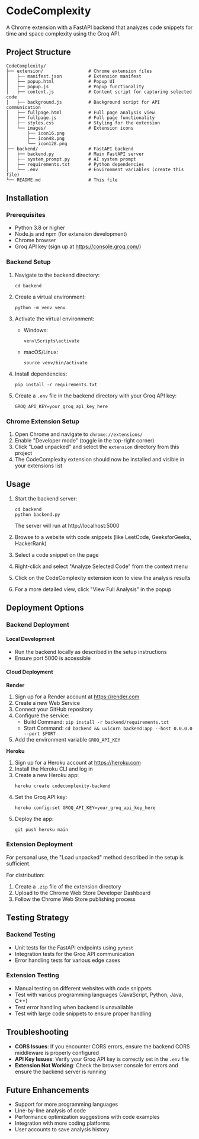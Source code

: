 # CodeComplexity

A Chrome extension with a FastAPI backend that analyzes code snippets for time and space complexity using the Groq API.

## Project Structure

```
CodeComplexity/
├── extension/                 # Chrome extension files
│   ├── manifest.json          # Extension manifest
│   ├── popup.html             # Popup UI
│   ├── popup.js               # Popup functionality
│   ├── content.js             # Content script for capturing selected code
│   ├── background.js          # Background script for API communication
│   ├── fullpage.html          # Full page analysis view
│   ├── fullpage.js            # Full page functionality
│   ├── styles.css             # Styling for the extension
│   └── images/                # Extension icons
│       ├── icon16.png
│       ├── icon48.png
│       └── icon128.png
├── backend/                   # FastAPI backend
│   ├── backend.py             # Main FastAPI server
│   ├── system_prompt.py       # AI system prompt
│   ├── requirements.txt       # Python dependencies
│   └── .env                   # Environment variables (create this file)
└── README.md                  # This file
```

## Installation

### Prerequisites

- Python 3.8 or higher
- Node.js and npm (for extension development)
- Chrome browser
- Groq API key (sign up at https://console.groq.com/)

### Backend Setup

1. Navigate to the backend directory:
   ```
   cd backend
   ```

2. Create a virtual environment:
   ```
   python -m venv venv
   ```

3. Activate the virtual environment:
   - Windows:
     ```
     venv\Scripts\activate
     ```
   - macOS/Linux:
     ```
     source venv/bin/activate
     ```

4. Install dependencies:
   ```
   pip install -r requirements.txt
   ```

5. Create a `.env` file in the backend directory with your Groq API key:
   ```
   GROQ_API_KEY=your_groq_api_key_here
   ```

### Chrome Extension Setup

1. Open Chrome and navigate to `chrome://extensions/`
2. Enable "Developer mode" (toggle in the top-right corner)
3. Click "Load unpacked" and select the `extension` directory from this project
4. The CodeComplexity extension should now be installed and visible in your extensions list

## Usage

1. Start the backend server:
   ```
   cd backend
   python backend.py
   ```
   The server will run at http://localhost:5000

2. Browse to a website with code snippets (like LeetCode, GeeksforGeeks, HackerRank)
3. Select a code snippet on the page
4. Right-click and select "Analyze Selected Code" from the context menu
5. Click on the CodeComplexity extension icon to view the analysis results
6. For a more detailed view, click "View Full Analysis" in the popup

## Deployment Options

### Backend Deployment

#### Local Development
- Run the backend locally as described in the setup instructions
- Ensure port 5000 is accessible

#### Cloud Deployment

**Render**
1. Sign up for a Render account at https://render.com
2. Create a new Web Service
3. Connect your GitHub repository
4. Configure the service:
   - Build Command: `pip install -r backend/requirements.txt`
   - Start Command: `cd backend && uvicorn backend:app --host 0.0.0.0 --port $PORT`
5. Add the environment variable `GROQ_API_KEY`

**Heroku**
1. Sign up for a Heroku account at https://heroku.com
2. Install the Heroku CLI and log in
3. Create a new Heroku app:
   ```
   heroku create codecomplexity-backend
   ```
4. Set the Groq API key:
   ```
   heroku config:set GROQ_API_KEY=your_groq_api_key_here
   ```
5. Deploy the app:
   ```
   git push heroku main
   ```

### Extension Deployment

For personal use, the "Load unpacked" method described in the setup is sufficient.

For distribution:
1. Create a `.zip` file of the extension directory
2. Upload to the Chrome Web Store Developer Dashboard
3. Follow the Chrome Web Store publishing process

## Testing Strategy

### Backend Testing
- Unit tests for the FastAPI endpoints using `pytest`
- Integration tests for the Groq API communication
- Error handling tests for various edge cases

### Extension Testing
- Manual testing on different websites with code snippets
- Test with various programming languages (JavaScript, Python, Java, C++)
- Test error handling when backend is unavailable
- Test with large code snippets to ensure proper handling

## Troubleshooting

- **CORS Issues**: If you encounter CORS errors, ensure the backend CORS middleware is properly configured
- **API Key Issues**: Verify your Groq API key is correctly set in the `.env` file
- **Extension Not Working**: Check the browser console for errors and ensure the backend server is running

## Future Enhancements

- Support for more programming languages
- Line-by-line analysis of code
- Performance optimization suggestions with code examples
- Integration with more coding platforms
- User accounts to save analysis history
